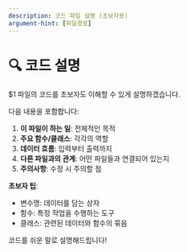 ```yaml
---
description: 코드 파일 설명 (초보자용)
argument-hint: [파일경로]
---
```


# 🔍 코드 설명

$1 파일의 코드를 초보자도 이해할 수 있게 설명하겠습니다.

다음 내용을 포함합니다:

1. **이 파일이 하는 일**: 전체적인 목적
2. **주요 함수/클래스**: 각각의 역할
3. **데이터 흐름**: 입력부터 출력까지
4. **다른 파일과의 관계**: 어떤 파일들과 연결되어 있는지
5. **주의사항**: 수정 시 주의할 점

**초보자 팁**:
- 변수명: 데이터를 담는 상자
- 함수: 특정 작업을 수행하는 도구
- 클래스: 관련된 데이터와 함수의 묶음

코드를 쉬운 말로 설명해드립니다!
